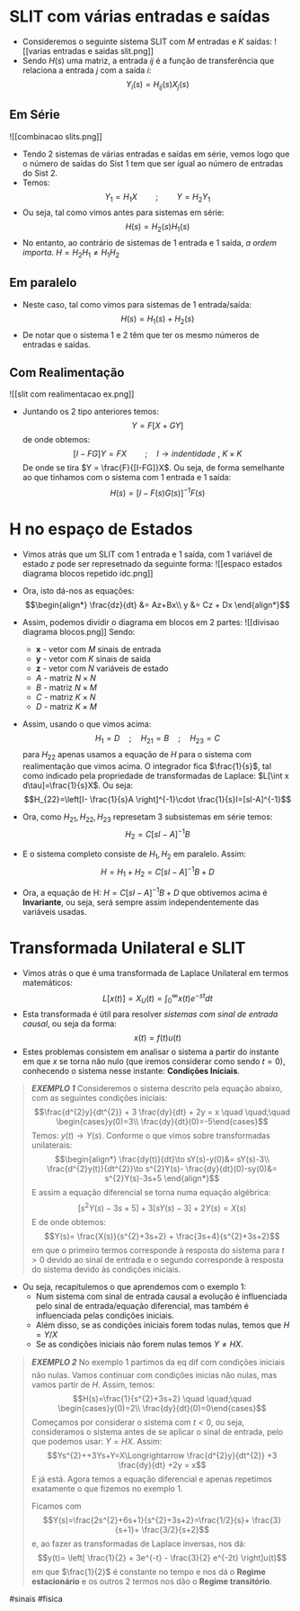 # SLIT com várias entradas e saídas
- Consideremos o seguinte sistema SLIT com $M$ entradas e $K$ saídas:
![[varias entradas e saidas slit.png]]
- Sendo $H(s)$ uma matriz, a entrada $ij$ é a função de transferência que relaciona a entrada $j$ com a saída $i$:
$$Y_{i}(s)=H_{ij}(s)X_{j}(s)$$
## Em Série
![[combinacao slits.png]]
- Tendo 2 sistemas de várias entradas e saídas em série, vemos logo que o número de saídas do Sist 1 tem que ser igual ao número de entradas do Sist 2.
- Temos: $$Y_{1}=H_{1}X \quad \quad;\quad \quad Y=H_{2}Y_{1}$$
- Ou seja, tal como vimos antes para sistemas em série: $$H(s)=H_{2}(s)H_{1}(s)$$
- No entanto, ao contrário de sistemas de 1 entrada e 1 saída, *a ordem importa*. $H=H_{2}H_{1}\neq H_{1}H_{2}$

## Em paralelo
- Neste caso, tal como vimos para sistemas de 1 entrada/saída: $$H(s)=H_{1}(s)+H_{2}(s)$$
- De notar que o sistema 1 e 2 têm que ter os mesmo números de entradas e saídas.

## Com Realimentação
![[slit com realimentacao ex.png]]
- Juntando os 2 tipo anteriores temos:
$$Y=F[X+GY]$$
de onde obtemos:
$$[I-FG]Y=FX \quad \quad;\quad I\to indentidade~,~K\times K$$
De onde se tira $Y = \frac{F}{[I-FG]}X$. Ou seja, de forma semelhante ao que tínhamos com o sistema com 1 entrada e 1 saída:
$$H(s)=[I-F(s)G(s)]^{-1}F(s)$$

# H no espaço de Estados
- Vimos atrás que um SLIT com 1 entrada e 1 saída, com 1 variável de estado $z$ pode ser represetnado da seguinte forma:
![[espaco estados diagrama blocos repetido idc.png]]
- Ora, isto dá-nos as equações:
$$\begin{align*}
\frac{dz}{dt} &= Az+Bx\\
y &=  Cz + Dx
\end{align*}$$
- Assim, podemos dividir o diagrama em blocos em 2 partes:
![[divisao diagrama blocos.png]]
Sendo:
    - $\mathbf{x}$ - vetor com $M$ sinais de entrada
    - $\mathbf{y}$ - vetor com $K$ sinais de saida
    - $\mathbf{z}$ - vetor com $N$ variáveis de estado
    - $A$ - matriz $N\times N$ 
    - $B$ - matriz $N\times M$
    - $C$ - matriz $K\times N$
    - $D$ - matriz $K\times M$

- Assim, usando o que vimos acima:
$$H_{1}=D \quad ;\quad H_{21}=B \quad;\quad H_{23}=C$$
para $H_{22}$ apenas usamos a equação de $H$ para o sistema com realimentação que vimos acima. O integrador fica $\frac{1}{s}$, tal como indicado pela propriedade de transformadas de Laplace: $L[\int x d\tau]=\frac{1}{s}X$. Ou seja:
$$H_{22}=\left[I- \frac{1}{s}A \right]^{-1}\cdot \frac{1}{s}I=[sI-A]^{-1}$$
- Ora, como $H_{21},H_{22},H_{23}$ represetam 3 subsistemas em série temos:
$$H_{2}=C[sI-A]^{-1}B$$
- E o sistema completo consiste de $H_{1},H_{2}$ em paralelo. Assim:
$$H=H_{1}+H_{2}=C[sI-A]^{-1}B+D$$

- Ora, a equação de H: $H=C[sI-A]^{-1}B+D$ que obtivemos acima é **Invariante**, ou seja, será sempre assim independentemente das variáveis usadas.

# Transformada Unilateral e SLIT
- Vimos atrás o que é uma transformada de Laplace Unilateral em termos matemáticos: $$L[x(t)]=X_{U}(t)=\int_{0}^{\infty}x(t)e^{-st}dt$$
- Esta transformada é útil para resolver *sistemas com sinal de entrada causal*, ou seja da forma: $$x(t)=f(t)u(t)$$
- Estes problemas consistem em analisar o sistema a partir do instante em que $x$ se torna não nulo (que iremos considerar como sendo $t=0$), conhecendo o sistema nesse instante: **Condições Iniciais**.

>__*EXEMPLO 1*__
>Consideremos o sistema descrito pela equação abaixo, com as seguintes condições iniciais: $$\frac{d^{2}y}{dt^{2}} + 3 \frac{dy}{dt} + 2y = x \quad \quad;\quad \begin{cases}y(0)=3\\ \frac{dy}{dt}(0)=-5\end{cases}$$
>Temos: $y(t)\to Y(s)$. Conforme o que vimos sobre transformadas unilaterais: $$\begin{align*}
\frac{dy(t)}{dt}\to sY(s)-y(0)&= sY(s)-3\\
\frac{d^{2}y(t)}{dt^{2}}\to s^{2}Y(s)- \frac{dy}{dt}(0)-sy(0)&= s^{2}Y(s)-3s+5
\end{align*}$$
> E assim a equação diferencial se torna numa equação algébrica: $$[s^{2}Y(s)-3s+5] + 3[sY(s)-3] + 2Y(s)=X(s)$$
> E de onde obtemos: $$Y(s)= \frac{X(s)}{s^{2}+3s+2} + \frac{3s+4}{s^{2}+3s+2}$$
> em que o primeiro termos corresponde à resposta do sistema para $t>0$ devido ao sinal de entrada e o segundo corresponde à resposta do sistema devido às condições iniciais.

- Ou seja, recapitulemos o que aprendemos com o exemplo 1:
    - Num sistema com sinal de entrada causal a evolução é influenciada pelo sinal de entrada/equação diferencial, mas também é influenciada pelas condições iniciais.
    - Além disso, se as condições iniciais forem todas nulas, temos que $H=Y/X$ 
    - Se as condições iniciais não forem nulas temos $Y\ne HX$.

> __*EXEMPLO 2*__
> No exemplo 1 partimos da eq dif com condições iniciais não nulas. Vamos continuar com condições inicias não nulas, mas vamos partir de $H$. Assim, temos:
> $$H(s)=\frac{1}{s^{2}+3s+2} \quad \quad;\quad \begin{cases}y(0)=2\\ \frac{dy}{dt}(0)=0\end{cases}$$
> Começamos por considerar o sistema com $t<0$, ou seja, consideramos o sistema antes de se aplicar o sinal de entrada, pelo que podemos usar: $Y=HX$. Assim: $$Ys^{2}++3Ys+Y=X\Longrightarrow \frac{d^{2}y}{dt^{2}} +3 \frac{dy}{dt} +2y = x$$
> E já está. Agora temos a equação diferencial e apenas repetimos exatamente o que fizemos no exemplo 1.
>
>Ficamos com $$Y(s)=\frac{2s^{2}+6s+1}{s^{2}+3s+2}=\frac{1/2}{s}+ \frac{3}{s+1}+ \frac{3/2}{s+2}$$
>e, ao fazer as transformadas de Laplace inversas, nos dá:
>$$y(t)= \left[ \frac{1}{2} + 3e^{-t} - \frac{3}{2} e^{-2t} \right]u(t)$$
>em que $\frac{1}{2}$ é constante no tempo e nos dá o **Regime estacionário** e os outros 2 termos nos dão o **Regime transitório**.

#sinais #fisica
